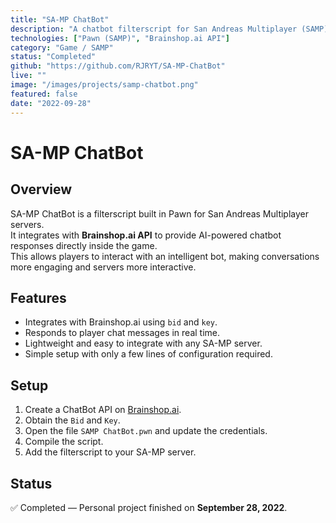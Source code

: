 ```yaml
---
title: "SA-MP ChatBot"
description: "A chatbot filterscript for San Andreas Multiplayer (SAMP) servers that connects with Brainshop.ai API to provide AI-powered responses in-game."
technologies: ["Pawn (SAMP)", "Brainshop.ai API"]
category: "Game / SAMP"
status: "Completed"
github: "https://github.com/RJRYT/SA-MP-ChatBot"
live: ""
image: "/images/projects/samp-chatbot.png"
featured: false
date: "2022-09-28"
---
```


# SA-MP ChatBot

## Overview

SA-MP ChatBot is a filterscript built in Pawn for San Andreas Multiplayer servers.  
It integrates with **Brainshop.ai API** to provide AI-powered chatbot responses directly inside the game.  
This allows players to interact with an intelligent bot, making conversations more engaging and servers more interactive.

## Features

- Integrates with Brainshop.ai using `bid` and `key`.
- Responds to player chat messages in real time.
- Lightweight and easy to integrate with any SA-MP server.
- Simple setup with only a few lines of configuration required.

## Setup

1. Create a ChatBot API on [Brainshop.ai](https://brainshop.ai/).  
2. Obtain the `Bid` and `Key`.  
3. Open the file `SAMP ChatBot.pwn` and update the credentials.  
4. Compile the script.  
5. Add the filterscript to your SA-MP server.

## Status

✅ Completed — Personal project finished on **September 28, 2022**.
